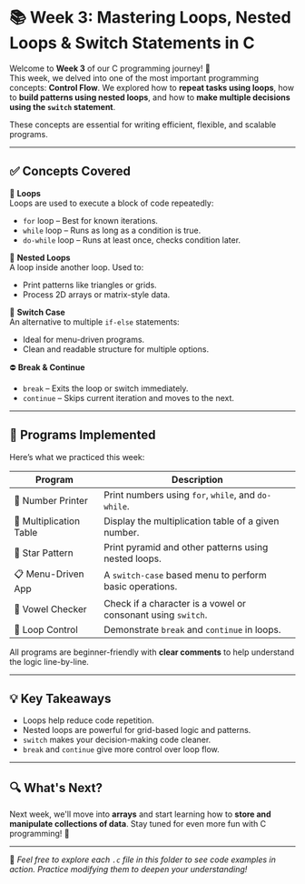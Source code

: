 # 📚 Week 3: Mastering Loops, Nested Loops & Switch Statements in C

Welcome to **Week 3** of our C programming journey! 🚀  
This week, we delved into one of the most important programming concepts: **Control Flow**. We explored how to **repeat tasks using loops**, how to **build patterns using nested loops**, and how to **make multiple decisions using the `switch` statement**.

These concepts are essential for writing efficient, flexible, and scalable programs.

---

## ✅ Concepts Covered

🔄 **Loops**  
Loops are used to execute a block of code repeatedly:
- `for` loop – Best for known iterations.
- `while` loop – Runs as long as a condition is true.
- `do-while` loop – Runs at least once, checks condition later.

🔁 **Nested Loops**  
A loop inside another loop. Used to:
- Print patterns like triangles or grids.
- Process 2D arrays or matrix-style data.

🧭 **Switch Case**  
An alternative to multiple `if-else` statements:
- Ideal for menu-driven programs.
- Clean and readable structure for multiple options.

⛔ **Break & Continue**
- `break` – Exits the loop or switch immediately.
- `continue` – Skips current iteration and moves to the next.

---

## 🧠 Programs Implemented

Here’s what we practiced this week:

| Program | Description |
|--------|-------------|
| 🔁 Number Printer | Print numbers using `for`, `while`, and `do-while`. |
| 🔢 Multiplication Table | Display the multiplication table of a given number. |
| 🌟 Star Pattern | Print pyramid and other patterns using nested loops. |
| 📋 Menu-Driven App | A `switch-case` based menu to perform basic operations. |
| 🔣 Vowel Checker | Check if a character is a vowel or consonant using `switch`. |
| 🛑 Loop Control | Demonstrate `break` and `continue` in loops. |

All programs are beginner-friendly with **clear comments** to help understand the logic line-by-line.

---

## 💡 Key Takeaways

- Loops help reduce code repetition.
- Nested loops are powerful for grid-based logic and patterns.
- `switch` makes your decision-making code cleaner.
- `break` and `continue` give more control over loop flow.

---

## 🔍 What's Next?

Next week, we'll move into **arrays** and start learning how to **store and manipulate collections of data**. Stay tuned for even more fun with C programming! 🎉

---

📂 *Feel free to explore each `.c` file in this folder to see code examples in action. Practice modifying them to deepen your understanding!*

